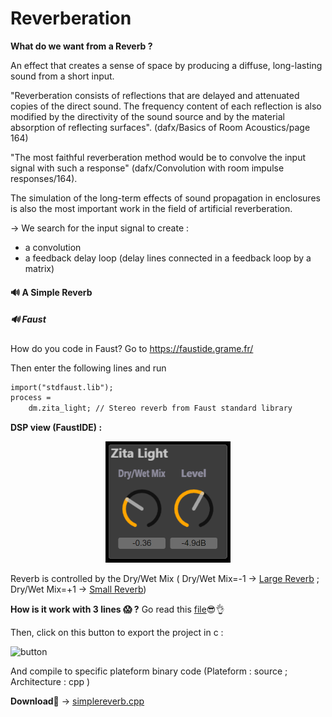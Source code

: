 # Reverberation

**What do we want from a Reverb ?** 

An effect that creates a sense of space by producing a diffuse, long-lasting sound from a short input.

"Reverberation consists of reflections that are delayed and attenuated copies of the direct sound. The frequency content of each reflection is also modified by the directivity of the sound source and by the material absorption of reflecting surfaces". (dafx/Basics of Room Acoustics/page 164)

"The most faithful reverberation method would be to convolve the input signal with such a response" (dafx/Convolution with room impulse responses/164).

The simulation of the long-term effects of sound propagation in enclosures is also the most important work in the field of artificial reverberation. 


→ We search for the input signal to create : 
- a convolution
- a feedback delay loop (delay lines connected in a feedback loop by a matrix)

#### 🔊 A Simple Reverb
##### 🔊 Faust
How do you code in Faust? Go to https://faustide.grame.fr/

Then enter the following lines and run
```html
import("stdfaust.lib");
process = 
    dm.zita_light; // Stereo reverb from Faust standard library
```
**DSP view (FaustIDE) :**
<div align="center">
  <img src="https://github.com/lucacros/2324_Projet2A_PedaleGuitare/blob/Software-Section/img/simplereverb.png" alt="DSP view" width="200" />
</div>

Reverb is controlled by the Dry/Wet Mix ( Dry/Wet Mix=-1 → [Large Reverb](https://github.com/lucacros/2324_Projet2A_PedaleGuitare/blob/Software-Section/audios/simplereverbOFF.wav) ; Dry/Wet Mix=+1 → [Small Reverb](https://github.com/lucacros/2324_Projet2A_PedaleGuitare/blob/Software-Section/audios/simplereverbOFF.wav))

**How is it work with 3 lines 😱 ?** Go read this [file](https://github.com/lucacros/2324_Projet2A_PedaleGuitare/blob/Software-Section/Simplereverb.md)😎👌

Then, click on this button to export the project in c  : 

<img width="66" alt="button" src="https://github.com/lucacros/2324_Projet2A_PedaleGuitare/assets/136320490/c4fad7d0-e04a-4c66-b4e1-c8aec9572571">

And compile to specific plateform binary code (Plateform : source ; Architecture : cpp )

**Download**🎁 → [simplereverb.cpp](https://github.com/lucacros/2324_Projet2A_PedaleGuitare/blob/Software-Section/simplereverbcodes/simplereverb)
